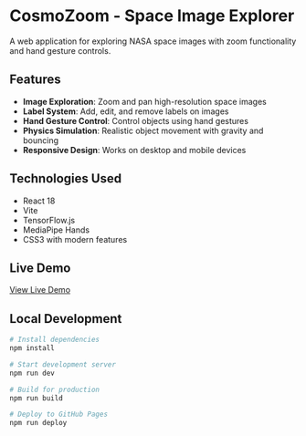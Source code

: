 # CosmoZoom - Space Image Explorer

A web application for exploring NASA space images with zoom functionality and hand gesture controls.

## Features

- **Image Exploration**: Zoom and pan high-resolution space images
- **Label System**: Add, edit, and remove labels on images
- **Hand Gesture Control**: Control objects using hand gestures
- **Physics Simulation**: Realistic object movement with gravity and bouncing
- **Responsive Design**: Works on desktop and mobile devices

## Technologies Used

- React 18
- Vite
- TensorFlow.js
- MediaPipe Hands
- CSS3 with modern features

## Live Demo

[View Live Demo](https://YOUR_USERNAME.github.io/cosmozoom-web)

## Local Development

```bash
# Install dependencies
npm install

# Start development server
npm run dev

# Build for production
npm run build

# Deploy to GitHub Pages
npm run deploy
